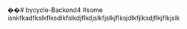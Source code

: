 ��#   b y c y c l e - B a c k e n d 4 
 
 # s o m e   i s n kfkadfkslkflksdlkfslkdjflkdjslkfjslkjflksjdlkfjlksdjflkjflkjslk
